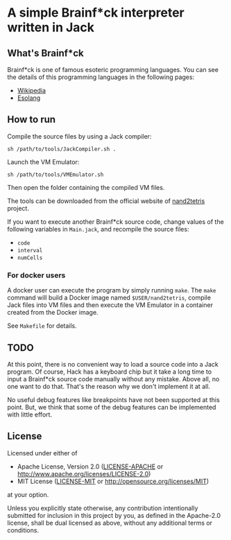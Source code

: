 # A simple Brainf*ck interpreter written in Jack

## What's Brainf*ck

Brainf*ck is one of famous esoteric programming languages.  You can see the
details of this programming languages in the following pages:

* [Wikipedia](https://en.wikipedia.org/wiki/Brainfuck)
* [Esolang](https://esolangs.org/wiki/Brainfuck)

## How to run

Compile the source files by using a Jack compiler:

```shell
sh /path/to/tools/JackCompiler.sh .
```

Launch the VM Emulator:

```shell
sh /path/to/tools/VMEmulator.sh
```

Then open the folder containing the compiled VM files.

The tools can be downloaded from the official website of [nand2tetris] project.

If you want to execute another Brainf*ck source code, change values of the
following variables in `Main.jack`, and recompile the source files:

* `code`
* `interval`
* `numCells`

### For docker users

A docker user can execute the program by simply running `make`.  The `make`
command will build a Docker image named `$USER/nand2tetris`, compile Jack files
into VM files and then execute the VM Emulator in a container created from the
Docker image.

See `Makefile` for details.

## TODO

At this point, there is no convenient way to load a source code into a Jack
program.  Of course, Hack has a keyboard chip but it take a long time to
input a Brainf*ck source code manually without any mistake.  Above all, no one
want to do that.  That's the reason why we don't implement it at all.

No useful debug features like breakpoints have not been supported at this point.
But, we think that some of the debug features can be implemented with little
effort.

## License

Licensed under either of

* Apache License, Version 2.0
  ([LICENSE-APACHE] or http://www.apache.org/licenses/LICENSE-2.0)
* MIT License
  ([LICENSE-MIT] or http://opensource.org/licenses/MIT)

at your option.

Unless you explicitly state otherwise, any contribution intentionally submitted
for inclusion in this project by you, as defined in the Apache-2.0 license,
shall be dual licensed as above, without any additional terms or conditions.

[nand2tetris]: https://www.nand2tetris.org/
[LICENSE-APACHE]: ./LICENSE-APACHE
[LICENSE-MIT]: ./LICENSE-MIT
